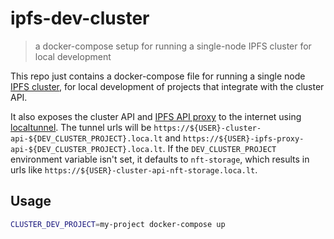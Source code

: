 # ipfs-dev-cluster

> a docker-compose setup for running a single-node IPFS cluster for local development

This repo just contains a docker-compose file for running a single node [IPFS cluster](https://cluster.ipfs.io), for local development of projects that integrate with the cluster API.

It also exposes the cluster API and [IPFS API proxy](https://cluster.ipfs.io/documentation/reference/proxy/) to the internet using [localtunnel](https://github.com/localtunnel/localtunnel). The tunnel urls will be `https://${USER}-cluster-api-${DEV_CLUSTER_PROJECT}.loca.lt` and `https://${USER}-ipfs-proxy-api-${DEV_CLUSTER_PROJECT}.loca.lt`. If the `DEV_CLUSTER_PROJECT` environment variable isn't set, it defaults to `nft-storage`, which results in urls like `https://${USER}-cluster-api-nft-storage.loca.lt`.

## Usage

```bash
CLUSTER_DEV_PROJECT=my-project docker-compose up
```



